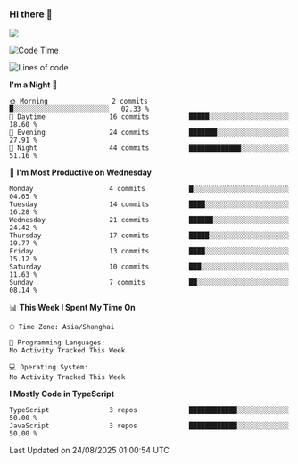 ### Hi there 👋

<img src="https://github-readme-stats.vercel.app/api/top-langs/?username=lhvision"/>

<!--START_SECTION:waka-->
![Code Time](http://img.shields.io/badge/Code%20Time-108%20hrs%2045%20mins-blue)

![Lines of code](https://img.shields.io/badge/From%20Hello%20World%20I%27ve%20Written-70.2%20thousand%20lines%20of%20code-blue)

**I'm a Night 🦉** 

```text
🌞 Morning                2 commits           █░░░░░░░░░░░░░░░░░░░░░░░░   02.33 % 
🌆 Daytime                16 commits          █████░░░░░░░░░░░░░░░░░░░░   18.60 % 
🌃 Evening                24 commits          ███████░░░░░░░░░░░░░░░░░░   27.91 % 
🌙 Night                  44 commits          █████████████░░░░░░░░░░░░   51.16 % 
```
📅 **I'm Most Productive on Wednesday** 

```text
Monday                   4 commits           █░░░░░░░░░░░░░░░░░░░░░░░░   04.65 % 
Tuesday                  14 commits          ████░░░░░░░░░░░░░░░░░░░░░   16.28 % 
Wednesday                21 commits          ██████░░░░░░░░░░░░░░░░░░░   24.42 % 
Thursday                 17 commits          █████░░░░░░░░░░░░░░░░░░░░   19.77 % 
Friday                   13 commits          ████░░░░░░░░░░░░░░░░░░░░░   15.12 % 
Saturday                 10 commits          ███░░░░░░░░░░░░░░░░░░░░░░   11.63 % 
Sunday                   7 commits           ██░░░░░░░░░░░░░░░░░░░░░░░   08.14 % 
```


📊 **This Week I Spent My Time On** 

```text
🕑︎ Time Zone: Asia/Shanghai

💬 Programming Languages: 
No Activity Tracked This Week

💻 Operating System: 
No Activity Tracked This Week
```

**I Mostly Code in TypeScript** 

```text
TypeScript               3 repos             ████████████░░░░░░░░░░░░░   50.00 % 
JavaScript               3 repos             ████████████░░░░░░░░░░░░░   50.00 % 
```




 Last Updated on 24/08/2025 01:00:54 UTC
<!--END_SECTION:waka-->

